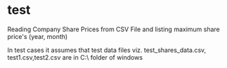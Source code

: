 test
====

Reading Company Share Prices from CSV File and listing maximum share price's (year, month)

In test cases it assumes that test data files viz. test_shares_data.csv, test1.csv,test2.csv are in C:\ folder of windows
